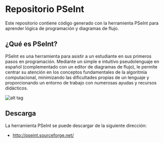 # Repositorio PSeInt
Este repositorio contiene código generado con la herramienta PSeInt para aprender lógica de programación y diagramas de flujo.

## ¿Qué es PSeInt?

PSeInt es una herramienta para asistir a un estudiante en sus primeros pasos en programación. Mediante un simple e intuitivo pseudolenguaje en español (complementado con un editor de diagramas de flujo), le permite centrar su atención en los conceptos fundamentales de la algoritmia computacional, minimizando las dificultades propias de un lenguaje y proporcionando un entorno de trabajo con numerosas ayudas y recursos didácticos.

![alt tag](http://pseint.sourceforge.net/slide/screenshot01.png)

## Descarga
La herramienta PSeInt se puede descargar de la siguiente dirección:
- http://pseint.sourceforge.net/

